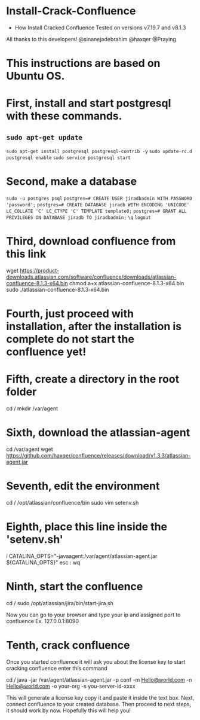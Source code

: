 # Install-Crack-Confluence
- How Install Cracked Confluence Tested on versions v7.19.7 and v8.1.3

All thanks to this developers!
@sinanejadebrahim
@haxqer
@Praying

# This instructions are based on Ubuntu OS.

# First, install and start postgresql with these commands.

`sudo apt-get update`
---
`sudo apt-get install postgresql postgresql-contrib -y`
`sudo update-rc.d postgresql enable`
`sudo service postgresql start`

# Second, make a database

`sudo -u postgres psql`
`postgres=# CREATE USER jiradbadmin WITH PASSWORD 'password';`
`postgres=# CREATE DATABASE jiradb WITH ENCODING 'UNICODE' LC_COLLATE 'C' LC_CTYPE 'C' TEMPLATE template0;`
`postgres=# GRANT ALL PRIVILEGES ON DATABASE jiradb TO jiradbadmin;`
`\q`
`logout`

# Third, download confluence from this link

wget https://product-downloads.atlassian.com/software/confluence/downloads/atlassian-confluence-8.1.3-x64.bin
chmod a+x atlassian-confluence-8.1.3-x64.bin
sudo ./atlassian-confluence-8.1.3-x64.bin

# Fourth, just proceed with installation, after the installation is complete do not start the confluence yet!

# Fifth, create a directory in the root folder
cd /
mkdir /var/agent

# Sixth, download the atlassian-agent 
cd /var/agent
wget https://github.com/haxqer/confluence/releases/download/v1.3.3/atlassian-agent.jar

# Seventh, edit the environment
cd / 
/opt/atlassian/confluence/bin
sudo vim setenv.sh

# Eighth, place this line inside the 'setenv.sh'
i
CATALINA_OPTS="-javaagent:/var/agent/atlassian-agent.jar ${CATALINA_OPTS}"
esc
:
wq

# Ninth, start the confluence
cd / 
sudo /opt/atlassian/jira/bin/start-jira.sh

Now you can go to your browser and type your ip and assigned port to confluence
Ex. 127.0.0.1:8090

# Tenth, crack confluence
Once you started confluence it will ask you about the license key to start cracking confluence enter this command

cd /
java -jar /var/agent/atlassian-agent.jar -p conf -m Hello@world.com -n Hello@world.com -o your-org -s you-server-id-xxxx

This will generate a license key copy it and paste it inside the text box.
Next, connect confluence to your created database. Then proceed to next steps, it should work by now.
Hopefully this will help you!
